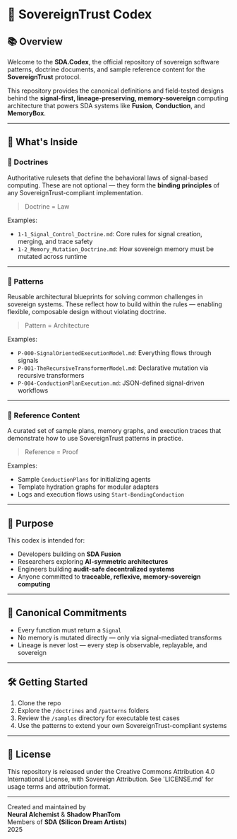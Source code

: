# 🧠 SovereignTrust Codex

## 📚 Overview

Welcome to the **SDA.Codex**, the official repository of sovereign software patterns, doctrine documents, and sample reference content for the **SovereignTrust** protocol.

This repository provides the canonical definitions and field-tested designs behind the **signal-first, lineage-preserving, memory-sovereign** computing architecture that powers SDA systems like **Fusion**, **Conduction**, and **MemoryBox**.

---

## 🔖 What's Inside

### 📜 Doctrines
Authoritative rulesets that define the behavioral laws of signal-based computing. These are not optional — they form the **binding principles** of any SovereignTrust-compliant implementation.

> Doctrine = Law

Examples:
- `1-1_Signal_Control_Doctrine.md`: Core rules for signal creation, merging, and trace safety
- `1-2_Memory_Mutation_Doctrine.md`: How sovereign memory must be mutated across runtime

---

### 🧰 Patterns
Reusable architectural blueprints for solving common challenges in sovereign systems. These reflect how to build within the rules — enabling flexible, composable design without violating doctrine.

> Pattern = Architecture

Examples:
- `P-000-SignalOrientedExecutionModel.md`: Everything flows through signals
- `P-001-TheRecursiveTransformerModel.md`: Declarative mutation via recursive transformers
- `P-004-ConductionPlanExecution.md`: JSON-defined signal-driven workflows

---

### 🧪 Reference Content
A curated set of sample plans, memory graphs, and execution traces that demonstrate how to use SovereignTrust patterns in practice.

> Reference = Proof

Examples:
- Sample `ConductionPlans` for initializing agents
- Template hydration graphs for modular adapters
- Logs and execution flows using `Start-BondingConduction`

---

## 🎯 Purpose

This codex is intended for:
- Developers building on **SDA Fusion**
- Researchers exploring **AI-symmetric architectures**
- Engineers building **audit-safe decentralized systems**
- Anyone committed to **traceable, reflexive, memory-sovereign computing**

---

## 🔐 Canonical Commitments

- Every function must return a `Signal`
- No memory is mutated directly — only via signal-mediated transforms
- Lineage is never lost — every step is observable, replayable, and sovereign

---

## 🛠️ Getting Started

1. Clone the repo
2. Explore the `/doctrines` and `/patterns` folders
3. Review the `/samples` directory for executable test cases
4. Use the patterns to extend your own SovereignTrust-compliant systems

---

## 🧾 License

This repository is released under the Creative Commons Attribution 4.0 International License, with Sovereign Attribution. See 'LICENSE.md' for usage terms and attribution format.

---

Created and maintained by  
**Neural Alchemist** & **Shadow PhanTom**  
Members of **SDA (Silicon Dream Artists)**  
2025
